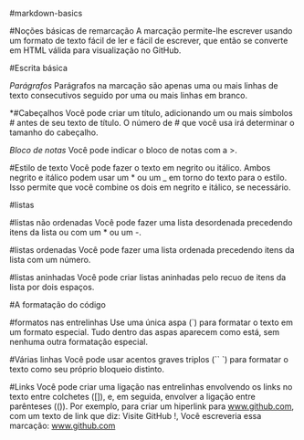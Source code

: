 
#markdown-basics

#Noções básicas de remarcação
A marcação permite-lhe escrever usando um formato de texto fácil de ler e fácil de escrever, que então se converte em HTML válida para visualização no GitHub.

#Escrita básica

*Parágrafos*
Parágrafos na marcação são apenas uma ou mais linhas de texto consecutivos seguido por uma ou mais linhas em branco.

*#Cabeçalhos
Você pode criar um título, adicionando um ou mais símbolos # antes de seu texto de título. O número de # que você usa irá determinar o tamanho do cabeçalho.

*Bloco de notas*
Você pode indicar o bloco de notas com a >.

#Estilo de texto 
Você pode fazer o texto em negrito ou itálico.
Ambos negrito e itálico podem usar um * ou um _ em torno do texto para o estilo. Isso permite que você combine os dois em negrito e itálico, se necessário.

#listas

#listas não ordenadas
Você pode fazer uma lista desordenada precedendo itens da lista ou com um * ou um -.

#listas ordenadas
Você pode fazer uma lista ordenada precedendo itens da lista com um número.

#listas aninhadas
Você pode criar listas aninhadas pelo recuo de itens da lista por dois espaços.

#A formatação do código

#formatos nas entrelinhas
Use uma única aspa (`) para formatar o texto em um formato especial. Tudo dentro das aspas aparecem como está, sem nenhuma outra formatação especial.

#Várias linhas
Você pode usar acentos graves triplos (`` `) para formatar o texto como seu próprio bloqueio distinto.

#Links
Você pode criar uma ligação nas entrelinhas envolvendo os links no  texto entre colchetes ([]), e, em seguida, envolver a ligação entre parênteses (()).
Por exemplo, para criar um hiperlink para www.github.com, com um texto de link que diz: Visite GitHub !, Você escreveria essa marcação: www.github.com
